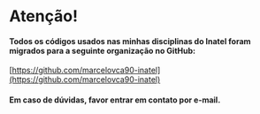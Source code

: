 # Atenção!


#### Todos os códigos usados nas minhas disciplinas do Inatel foram migrados para a seguinte organização no GitHub:

[https://github.com/marcelovca90-inatel](https://github.com/marcelovca90-inatel)

#### Em caso de dúvidas, favor entrar em contato por e-mail.
